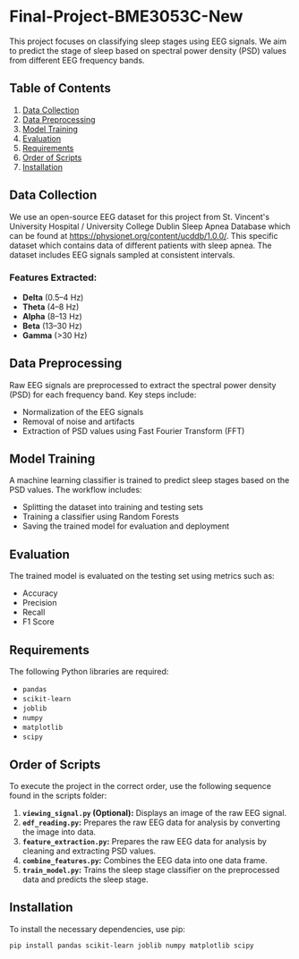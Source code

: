 # Final-Project-BME3053C-New

This project focuses on classifying sleep stages using EEG signals. We aim to predict the stage of sleep based on spectral power density (PSD) values from different EEG frequency bands.

## Table of Contents
1. [Data Collection](#data-collection)
2. [Data Preprocessing](#data-preprocessing)
3. [Model Training](#model-training)
4. [Evaluation](#evaluation)
5. [Requirements](#requirements)
6. [Order of Scripts](#order-of-scripts)
7. [Installation](#installation)

## Data Collection
We use an open-source EEG dataset for this project from St. Vincent's University Hospital / University College Dublin Sleep Apnea Database which can be found at https://physionet.org/content/ucddb/1.0.0/. This specific dataset which contains data of different patients with sleep apnea. The dataset includes EEG signals sampled at consistent intervals.

### Features Extracted:
- **Delta** (0.5–4 Hz)
- **Theta** (4–8 Hz)
- **Alpha** (8–13 Hz)
- **Beta** (13–30 Hz)
- **Gamma** (>30 Hz)

## Data Preprocessing
Raw EEG signals are preprocessed to extract the spectral power density (PSD) for each frequency band. Key steps include:
- Normalization of the EEG signals
- Removal of noise and artifacts
- Extraction of PSD values using Fast Fourier Transform (FFT)

## Model Training
A machine learning classifier is trained to predict sleep stages based on the PSD values. The workflow includes:
- Splitting the dataset into training and testing sets
- Training a classifier using Random Forests
- Saving the trained model for evaluation and deployment

## Evaluation
The trained model is evaluated on the testing set using metrics such as:
- Accuracy
- Precision
- Recall
- F1 Score  

## Requirements
The following Python libraries are required:
- `pandas`
- `scikit-learn`
- `joblib`
- `numpy`
- `matplotlib`
- `scipy`

## Order of Scripts
To execute the project in the correct order, use the following sequence found in the scripts folder:
1. **`viewing_signal.py` (Optional):** Displays an image of the raw EEG signal.
2. **`edf_reading.py`:** Prepares the raw EEG data for analysis by converting the image into data.
3. **`feature_extraction.py`:** Prepares the raw EEG data for analysis by cleaning and extracting PSD values.
4. **`combine_features.py`:** Combines the EEG data into one data frame.
5. **`train_model.py`:** Trains the sleep stage classifier on the preprocessed data and predicts the sleep stage. 

## Installation
To install the necessary dependencies, use pip:
```bash
pip install pandas scikit-learn joblib numpy matplotlib scipy
